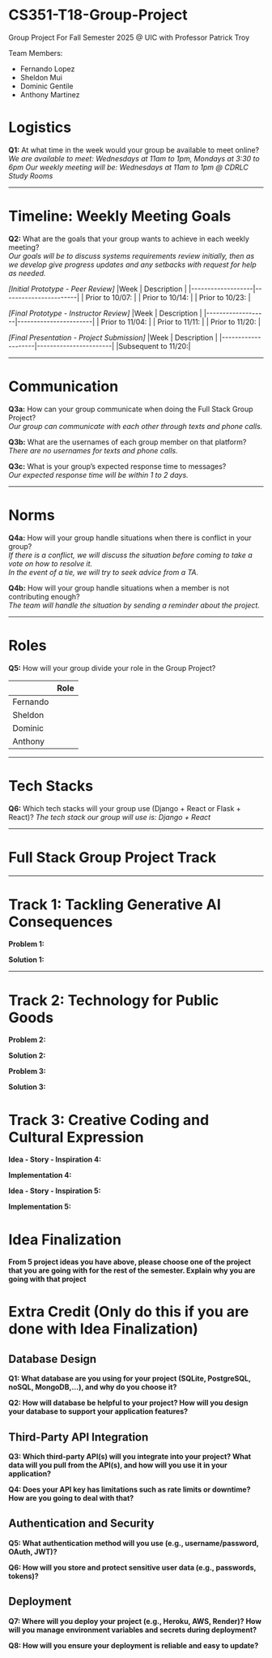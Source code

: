 # CS351-T18-Group-Project
Group Project For Fall Semester 2025 @ UIC with Professor Patrick Troy

Team Members:
- Fernando Lopez
- Sheldon Mui
- Dominic Gentile
- Anthony Martinez

# Logistics  

**Q1:** At what time in the week would your group be available to meet online?  
*We are available to meet: Wednesdays at 11am to 1pm, Mondays at 3:30 to 6pm*
*Our weekly meeting will be: Wednesdays at 11am to 1pm @ CDRLC Study Rooms*

---

# Timeline: Weekly Meeting Goals  

**Q2:** What are the goals that your group wants to achieve in each weekly meeting?  
*Our goals will be to discuss systems requirements review initially, then as we develop give progress updates and any setbacks with request for help as needed.*



*[Initial Prototype - Peer Review]*
|Week               | Description           |
|-------------------|-----------------------|
| Prior to 10/07:   | 
| Prior to 10/14:   | 
| Prior to 10/23:   | 

*[Final Prototype - Instructor Review]*
|Week               | Description           |
|-------------------|-----------------------|
| Prior to 11/04:   | 
| Prior to 11/11:   | 
| Prior to 11/20:   | 


*[Final Presentation - Project Submission]*
|Week                | Description           |
|--------------------|-----------------------|
|Subsequent to 11/20:| 

---

# Communication  

**Q3a:** How can your group communicate when doing the Full Stack Group Project?  
*Our group can communicate with each other through texts and phone calls.*

**Q3b:** What are the usernames of each group member on that platform?  
*There are no usernames for texts and phone calls.*

**Q3c:** What is your group’s expected response time to messages?  
*Our expected response time will be within 1 to 2 days.* 

---

# Norms  

**Q4a:** How will your group handle situations when there is conflict in your group?  
*If there is a conflict, we will discuss the situation before coming to take a vote on how to resolve it.*\
*In the event of a tie, we will try to seek advice from a TA.*

**Q4b:** How will your group handle situations when a member is not contributing enough?   
*The team will handle the situation by sending a reminder about the project.*


---

# Roles  

**Q5:** How will your group divide your role in the Group Project?  

|                   | Role             |
|-------------------|-----------------------|
| Fernando          |
| Sheldon           |
| Dominic           |
| Anthony           |

---

# Tech Stacks

**Q6:** Which tech stacks will your group use (Django + React or Flask + React)? 
*The tech stack our group will use is: Django + React*


---
# Full Stack Group Project Track  
---

# Track 1: Tackling Generative AI Consequences
**Problem 1:** 

**Solution 1:** 

---

# Track 2: Technology for Public Goods 

**Problem 2:**

**Solution 2:** 

**Problem 3:** 

**Solution 3:**  

# Track 3: Creative Coding and Cultural Expression

**Idea - Story - Inspiration 4:**

**Implementation 4:**

**Idea - Story - Inspiration 5:**

**Implementation 5:**


# Idea Finalization

**From 5 project ideas you have above, please choose one of the project that you are going with for the rest of the semester. Explain why you are going with that project**

# Extra Credit (Only do this if you are done with Idea Finalization)

## Database Design

**Q1: What database are you using for your project (SQLite, PostgreSQL, noSQL, MongoDB,...), and why do you choose it?**

**Q2: How will database be helpful to your project? How will you design your database to support your application features?**

## Third-Party API Integration

**Q3: Which third-party API(s) will you integrate into your project? What data will you pull from the API(s), and how will you use it in your application?**

**Q4: Does your API key has limitations such as rate limits or downtime? How are you going to deal with that?**

## Authentication and Security

**Q5: What authentication method will you use (e.g., username/password, OAuth, JWT)?**

**Q6: How will you store and protect sensitive user data (e.g., passwords, tokens)?**

## Deployment

**Q7: Where will you deploy your project (e.g., Heroku, AWS, Render)? How will you manage environment variables and secrets during deployment?**

**Q8: How will you ensure your deployment is reliable and easy to update?**

